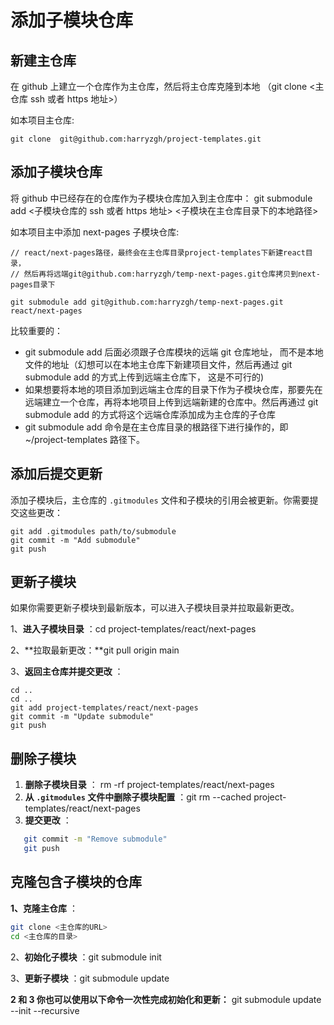 # 添加子模块仓库

## 新建主仓库

在 github 上建立一个仓库作为主仓库，然后将主仓库克隆到本地 （git clone <主仓库 ssh 或者 https 地址>）

如本项目主仓库:

```
git clone  git@github.com:harryzgh/project-templates.git
```

## 添加子模块仓库

将 github 中已经存在的仓库作为子模块仓库加入到主仓库中： git submodule add <子模块仓库的 ssh 或者 https 地址> <子模块在主仓库目录下的本地路径>

如本项目主中添加 next-pages 子模块仓库:

```
// react/next-pages路径，最终会在主仓库目录project-templates下新建react目录，
// 然后再将远端git@github.com:harryzgh/temp-next-pages.git仓库拷贝到next-pages目录下

git submodule add git@github.com:harryzgh/temp-next-pages.git react/next-pages
```

比较重要的：

- git submodule add 后面必须跟子仓库模块的远端 git 仓库地址， 而不是本地文件的地址（幻想可以在本地主仓库下新建项目文件，然后再通过 git submodule add 的方式上传到远端主仓库下， 这是不可行的)
- 如果想要将本地的项目添加到远端主仓库的目录下作为子模块仓库，那要先在远端建立一个仓库，再将本地项目上传到远端新建的仓库中。然后再通过 git submodule add 的方式将这个远端仓库添加成为主仓库的子仓库
- git submodule add 命令是在主仓库目录的根路径下进行操作的，即 ~/project-templates 路径下。

## 添加后提交更新

添加子模块后，主仓库的 `.gitmodules` 文件和子模块的引用会被更新。你需要提交这些更改：

```
git add .gitmodules path/to/submodule
git commit -m "Add submodule"
git push
```

## 更新子模块

如果你需要更新子模块到最新版本，可以进入子模块目录并拉取最新更改。

1、**进入子模块目录** ：cd project-templates/react/next-pages

2、**拉取最新更改：**git pull origin main

3、**返回主仓库并提交更改** ：

```
cd ..
cd ..
git add project-templates/react/next-pages
git commit -m "Update submodule"
git push
```

## 删除子模块

1. **删除子模块目录** ： rm -rf project-templates/react/next-pages
2. **从 `.gitmodules` 文件中删除子模块配置** ：git rm --cached project-templates/react/next-pages
3. **提交更改** ：

```bash
   git commit -m "Remove submodule"
   git push
```

## 克隆包含子模块的仓库

**1、克隆主仓库** ：

```bash
git clone <主仓库的URL>
cd <主仓库的目录>
```

2、**初始化子模块** ：git submodule init

3、**更新子模块** ：git submodule update

**2 和 3 你也可以使用以下命令一次性完成初始化和更新：** git submodule update --init --recursive
